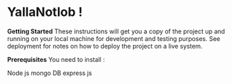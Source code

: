 # YallaNotlob !

**Getting Started**
These instructions will get you a copy of the project up and running on your local machine for development and testing purposes. See deployment for notes on how to deploy the project on a live system.

**Prerequisites**
You need to install :

Node js
mongo DB
express js

